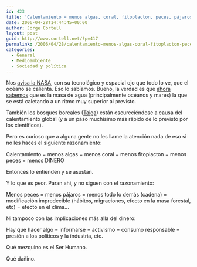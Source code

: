 ```yaml
---
id: 423
title: 'Calentamiento = menos algas, coral, fitoplacton, peces, pájaros... DINERO!?'
date: 2006-04-28T14:44:45+00:00
author: Jorge Cortell
layout: post
guid: http://www.cortell.net/?p=417
permalink: /2006/04/28/calentamiento-menos-algas-coral-fitoplacton-peces-pajaros-dinero/
categories:
  - General
  - Medioambiente
  - Sociedad y polí­tica
---
```

Nos [avisa la NASA](http://earthobservatory.nasa.gov/Newsroom/NewImages/images.php3?img_id=17237), con su tecnológico y espacial ojo que todo lo ve, que el océano se calienta. Eso lo sabí­amos. Bueno, la verdad es que [ahora sabemos](http://earthobservatory.nasa.gov/Study/HeatBucket/) que es la masa de agua (principalmente océanos y mares) la que se está caletando a un ritmo muy superior al previsto.

También los bosques boreales ([Taiga](http://earthobservatory.nasa.gov/Study/BOREASIntro/)) están oscureciéndose a causa del calentamiento global (y a un paso muchí­simo más rápido de lo previsto por los cientí­ficos).

Pero es curioso que a alguna gente no les llame la atención nada de eso si no les haces el siguiente razonamiento:

Calentamiento = menos algas = menos coral = menos fitoplacton = menos peces = menos DINERO

Entonces lo entienden y se asustan.

Y lo que es peor. Paran ahi, y no siguen con el razonamiento:

Menos peces = menos pájaros = menos todo lo demás (cadena) = modificación impredecible (hábitos, migraciones, efecto en la masa forestal, etc) = efecto en el clima...

Ni tampoco con las implicaciones más alla del dinero:

Hay que hacer algo = informarse = activismo = consumo responsable = presión a los polí­ticos y la industria, etc.

Qué mezquino es el Ser Humano.

Qué dañino.